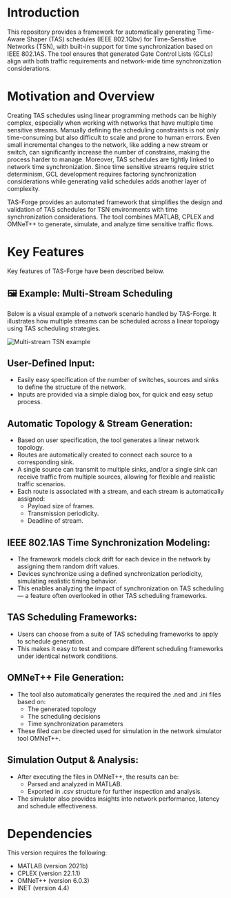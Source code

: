 # Introduction
This repository provides a framework for automatically generating Time-Aware Shaper (TAS) schedules (IEEE 802.1Qbv) for Time-Sensitive Networks (TSN), with built-in support for time synchronization based on IEEE 802.1AS. The tool ensures that generated Gate Control Lists (GCLs) align with both traffic requirements and network-wide time synchronization considerations.

# Motivation and Overview
Creating TAS schedules using linear programming methods can be highly complex, especially when working with networks that have multiple time sensitive streams. Manually defining the scheduling constraints is not only time-consuming but also difficult to scale and prone to human errors. Even small incremental changes to the network, like adding a new stream or switch, can significantly increase the number of constrains, making the process harder to manage. Moreover, TAS schedules are tightly linked to network time synchronization. Since time sensitive streams require strict determinism, GCL development requires factoring synchronization considerations while generating valid schedules adds another layer of complexity.  

TAS-Forge provides an automated framework that simplifies the design and validation of TAS schedules for TSN environments with time synchronization considerations. The tool combines MATLAB, CPLEX and OMNeT++ to generate, simulate, and analyze time sensitive traffic flows. 

# Key Features
Key features of TAS-Forge have been described below. 

## 🖼️ Example: Multi-Stream Scheduling

Below is a visual example of a network scenario handled by TAS-Forge. It illustrates how multiple streams can be scheduled across a linear topology using TAS scheduling strategies.

![Multi-stream TSN example](TAS-Forge/images/example_topology_1.png)

## User-Defined Input:
-	Easily easy specification of the number of switches, sources and sinks to define the structure of the network.
-	Inputs are provided via a simple dialog box, for quick and easy setup process. 

## Automatic Topology & Stream Generation: 
-	Based on user specification, the tool generates a linear network topology. 
-	Routes are automatically created to connect each source to a corresponding sink. 
-	A single source can transmit to multiple sinks, and/or a single sink can receive traffic from multiple sources, allowing for flexible and realistic traffic scenarios.
-	Each route is associated with a stream, and each stream is automatically assigned:
    -	Payload size of frames. 
    -	Transmission periodicity. 
    -	Deadline of stream. 

## IEEE 802.1AS Time Synchronization Modeling: 
-	The framework models clock drift for each device in the network by assigning them random drift values. 
-	Devices synchronize using a defined synchronization periodicity, simulating realistic timing behavior.
-	This enables analyzing the impact of synchronization on TAS scheduling — a feature often overlooked in other TAS scheduling frameworks. 

## TAS Scheduling Frameworks:
-	Users can choose from a suite of TAS scheduling frameworks to apply to schedule generation. 
-	This makes it easy to test and compare different scheduling frameworks under identical network conditions. 

## OMNeT++ File Generation:
-	The tool also automatically generates the required the .ned and .ini files based on:
    -	The generated topology
    -	The scheduling decisions 
    -	Time synchronization parameters
-	These filed can be directed used for simulation in the network simulator tool OMNeT++. 

## Simulation Output & Analysis:
-	After executing the files in OMNeT++, the results can be:
    -	Parsed and analyzed in MATLAB. 
    -	Exported in .csv structure for further inspection and analysis. 
-	The simulator also provides insights into network performance, latency and schedule effectiveness. 

# Dependencies
This version requires the following:

- MATLAB (version 2021b)
- CPLEX (version 22.1.1)
- OMNeT++ (version 6.0.3)
- INET (version 4.4)

